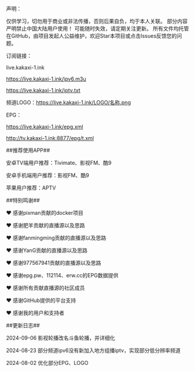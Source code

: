 声明：

仅供学习，切勿用于商业或非法传播，否则后果自负，均于本人关联。
部分内容严明禁止中国大陆用户使用！
可能随时失效，请定期关注更新。
所有文件均托管在GitHub，由项目发起人公益维护，欢迎Star本项目或点击Issues反馈您的问题。


订阅链接：

live.kakaxi-1.ink

https://live.kakaxi-1.ink/ipv6.m3u

https://live.kakaxi-1.ink/iptv.txt

频道LOGO：https://live.kakaxi-1.ink/LOGO/名称.png

EPG：

https://live.kakaxi-1.ink/epg.xml

http://tv.kakaxi-1.ink:8877/epg/t.xml



##推荐使用APP##

安卓TV端用户推荐：Tivimate、影视FM、酷9

安卓手机端用户推荐：影视FM、酷9

苹果用户推荐：APTV


##特别鸣谢##

❤ 感谢pixman贡献的docker项目

❤ 感谢肥羊贡献的直播源以及思路

❤ 感谢fanmingming贡献的直播源以及思路

❤ 感谢YanG贡献的直播源以及思路

❤ 感谢977567941贡献的直播源以及思路

❤ 感谢epg.pw、112114、erw.cc的EPG数据提供

❤ 感谢所有贡献直播源的社区成员

❤ 感谢GitHub提供的平台支持

❤ 感谢我的用户和支持者



##更新日志##

2024-09-06 影视轮播改名斗鱼轮播，并详细化

2024-08-23 部分频道ipv6没有新加入地方组播iptv，实现部分低分辨率频道

2024-08-02 优化部分EPG、LOGO


